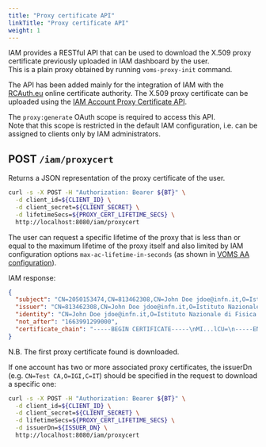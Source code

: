```yaml
---
title: "Proxy certificate API"
linkTitle: "Proxy certificate API"
weight: 1
---
```


IAM provides a RESTful API that can be used to download the X.509 proxy certificate previously uploaded in IAM dashboard by the user. \
This is a plain proxy obtained by running `voms-proxy-init` command.

The API has been added mainly for the integration of IAM with the [RCAuth.eu][RCauth] online certificate authority. The X.509 proxy certificate can be uploaded using the [IAM Account Proxy Certificate API](../../api/account-api/#proxy-certificate).

The `proxy:generate` OAuth scope is required to access this API. \
Note that this scope is restricted in the default IAM configuration,
i.e. can be assigned to clients only by IAM administrators.

## POST `/iam/proxycert`

Returns a JSON representation of the proxy certificate of the user.

```bash
curl -s -X POST -H "Authorization: Bearer ${BT}" \
  -d client_id=${CLIENT_ID} \
  -d client_secret=${CLIENT_SECRET} \
  -d lifetimeSecs=${PROXY_CERT_LIFETIME_SECS} \
  http://localhost:8080/iam/proxycert
```

The user can request a specific lifetime of the proxy
that is less than or equal to the maximum lifetime of the proxy itself
and also limited by IAM configuration options `max-ac-lifetime-in-seconds`
(as shown in [VOMS AA configuration](../../../../docs/tasks/deployment/voms/#voms-aa-configuration)).

IAM response:

```json
{
  "subject": "CN=2050153474,CN=813462308,CN=John Doe jdoe@infn.it,O=Istituto Nazionale di Fisica Nucleare,C=IT,DC=tcs,DC=terena,DC=org",
  "issuer": "CN=813462308,CN=John Doe jdoe@infn.it,O=Istituto Nazionale di Fisica Nucleare,C=IT,DC=tcs,DC=terena,DC=org",
  "identity": "CN=John Doe jdoe@infn.it,O=Istituto Nazionale di Fisica Nucleare,C=IT,DC=tcs,DC=terena,DC=org",
  "not_after": "1663991299000",
  "certificate_chain": "-----BEGIN CERTIFICATE-----\nMI...lCU=\n-----END CERTIFICATE-----\n"
}
```

N.B. The first proxy certificate found is downloaded.

If one account has two or more associated proxy certificates, the issuerDn (e.g. `CN=Test CA,O=IGI,C=IT`) should be specified in the request to download a specific one:

```bash
curl -s -X POST -H "Authorization: Bearer ${BT}" \
  -d client_id=${CLIENT_ID} \
  -d client_secret=${CLIENT_SECRET} \
  -d lifetimeSecs=${PROXY_CERT_LIFETIME_SECS} \
  -d issuerDn=${ISSUER_DN} \
  http://localhost:8080/iam/proxycert
```

[RCauth]: http://rcauth.eu/
